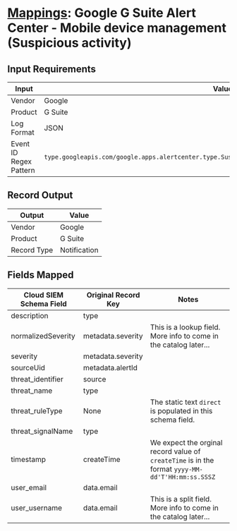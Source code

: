 # [Mappings](README.md): Google G Suite Alert Center - Mobile device management (Suspicious activity)

## Input Requirements

|Input|Value|
|-----|-----|
|Vendor|Google|
|Product|G Suite|
|Log Format|JSON|
|Event ID Regex Pattern|`type.googleapis.com/google.apps.alertcenter.type.SuspiciousActivity\|alert_center.SuspiciousActivity`|

## Record Output

|Output|Value|
|------|-----|
|Vendor|Google|
|Product|G Suite|
|Record Type|Notification|

## Fields Mapped

|Cloud SIEM Schema Field|Original Record Key|Notes|
|-----------------------|-------------------|-----|
|description|type||
|normalizedSeverity|metadata.severity|This is a lookup field. More info to come in the catalog later...|
|severity|metadata.severity||
|sourceUid|metadata.alertId||
|threat_identifier|source||
|threat_name|type||
|threat_ruleType|None|The static text `direct` is populated in this schema field.|
|threat_signalName|type||
|timestamp|createTime|We expect the orginal record value of `createTime` is in the format `yyyy-MM-dd'T'HH:mm:ss.SSSZ`|
|user_email|data.email||
|user_username|data.email|This is a split field. More info to come in the catalog later...|


